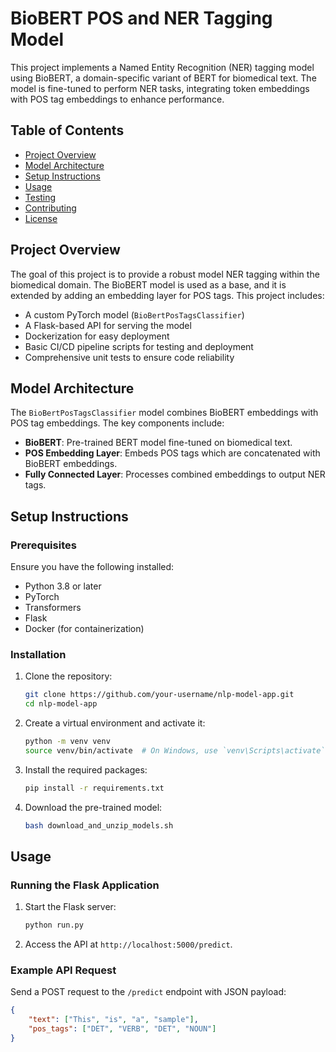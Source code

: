 # BioBERT POS and NER Tagging Model

This project implements a Named Entity Recognition (NER) tagging model using BioBERT, a domain-specific variant of BERT for biomedical text.
The model is fine-tuned to perform NER tasks, integrating token embeddings with POS tag embeddings to enhance performance.

## Table of Contents

- [Project Overview](#project-overview)
- [Model Architecture](#model-architecture)
- [Setup Instructions](#setup-instructions)
- [Usage](#usage)
- [Testing](#testing)
- [Contributing](#contributing)
- [License](#license)

## Project Overview

The goal of this project is to provide a robust model NER tagging within the biomedical domain. The BioBERT model is used as a base, and it is extended by adding an embedding layer for POS tags. This project includes:
- A custom PyTorch model (`BioBertPosTagsClassifier`)
- A Flask-based API for serving the model
- Dockerization for easy deployment
- Basic CI/CD pipeline scripts for testing and deployment
- Comprehensive unit tests to ensure code reliability

## Model Architecture

The `BioBertPosTagsClassifier` model combines BioBERT embeddings with POS tag embeddings. The key components include:
- **BioBERT**: Pre-trained BERT model fine-tuned on biomedical text.
- **POS Embedding Layer**: Embeds POS tags which are concatenated with BioBERT embeddings.
- **Fully Connected Layer**: Processes combined embeddings to output NER tags.

## Setup Instructions

### Prerequisites

Ensure you have the following installed:
- Python 3.8 or later
- PyTorch
- Transformers
- Flask
- Docker (for containerization)

### Installation

1. Clone the repository:
    ```bash
    git clone https://github.com/your-username/nlp-model-app.git
    cd nlp-model-app
    ```

2. Create a virtual environment and activate it:
    ```bash
    python -m venv venv
    source venv/bin/activate  # On Windows, use `venv\Scripts\activate`
    ```

3. Install the required packages:
    ```bash
    pip install -r requirements.txt
    ```

4. Download the pre-trained model:
    ```bash
    bash download_and_unzip_models.sh
    ```

## Usage

### Running the Flask Application

1. Start the Flask server:
    ```bash
    python run.py
    ```

2. Access the API at `http://localhost:5000/predict`.

### Example API Request

Send a POST request to the `/predict` endpoint with JSON payload:
```json
{
    "text": ["This", "is", "a", "sample"],
    "pos_tags": ["DET", "VERB", "DET", "NOUN"]
}
